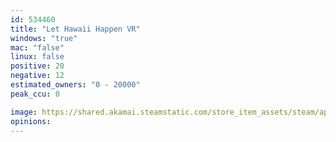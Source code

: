 ```yaml
---
id: 534460
title: "Let Hawaii Happen VR"
windows: "true"
mac: "false"
linux: false
positive: 20
negative: 12
estimated_owners: "0 - 20000"
peak_ccu: 0

image: https://shared.akamai.steamstatic.com/store_item_assets/steam/apps/534460/header.jpg?t=1477255581
opinions:
---
```

